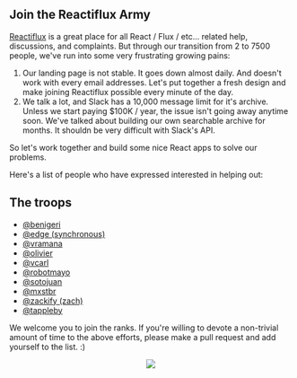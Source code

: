 ## Join the Reactiflux Army

[Reactiflux](http://reactiflux.com) is a great place for all React / Flux / etc... related help, discussions, and complaints. But through our transition from 2 to 7500 people, we've run into some very frustrating growing pains:

1. Our landing page is not stable. It goes down almost daily. And doesn't work with every email addresses. Let's put together a fresh design and make joining Reactiflux possible every minute of the day. 
2. We talk a lot, and Slack has a 10,000 message limit for it's archive. Unless we start paying $100K / year, the issue isn't going away anytime soon. We've talked about building our own searchable archive for months. It shouldn be very difficult with Slack's API. 

So let's work together and build some nice React apps to solve our problems. 

Here's a list of people who have expressed interested in helping out: 

## The troops 

- [@benigeri](https://github.com/benigeri)
- [@edge (synchronous)](https://github.com/edge)
- [@vramana](https://github.com/vramana)
- [@olivier](https://github.com/olivierrr)
- [@vcarl](https://github.com/vcarl)
- [@robotmayo](https://github.com/robotmayo)
- [@sotojuan](https://github.com/sotojuan)
- [@mxstbr](https://github.com/mxstbr)
- [@zackify (zach)](https://github.com/zackify)
- [@tappleby](https://github.com/tappleby)


We welcome you to join the ranks. If you're willing to devote a non-trivial amount of time to the above efforts, please make a pull request and add yourself to the list. :)

<p align="center">
  <img src="http://cdn.meme.am/instances2/500x/1961755.jpg"/>
</p>

